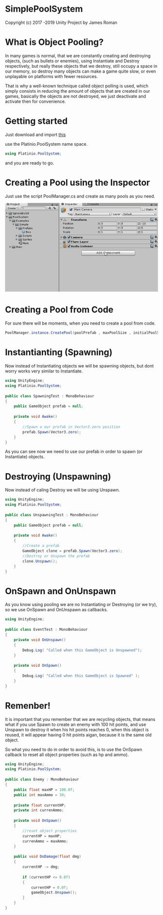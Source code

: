 SimplePoolSystem
==============
Copyright (c) 2017 -2019 Unity Project by James Roman


What is Object Pooling?
==============
In many games is normal, that we are constantly creating and destroying objects, (such as bullets or enemies), using Instantiate and Destroy respectively, but really these objects that we destroy, still occupy a space in our memory, so destroy many objects can make a game quite slow, or even unplayable on platforms with fewer resources.

That is why a well-known technique called object polling is used, which simply consists in reducing the amount of objects that are created in our games, basically the objects are not destroyed, we just deactivate and activate then for convenience.

Getting started
==============
Just download and import [this](https://github.com/platinio/PlatinioTween/releases/download/1.2.1/PlatinioTween.1.2.1.unitypackage) 

use the Platinio.PoolSystem name space.
```c#
using Platinio.PoolSystem;
```
and you are ready to go.

Creating a Pool using the Inspector
==============

Just use the script PoolManager.cs and create as many pools as you need.

![](createpoolinspector.gif)

Creating a Pool from Code
==============
For sure there will be moments, when you need to create a pool from code.

```c#
PoolManager.instance.CreatePool(poolPrefab , maxPoolSize , initialPoolSize);
```

Instantianting (Spawning)
==============

Now instead of Instantiating objects we will be spawning objects, but dont worry works very similar to Instantiate.

```c#
using UnityEngine;
using Platinio.PoolSystem;

public class SpawningTest : MonoBehaviour
{
    public GameObject prefab = null;

    private void Awake()
    {
        //Spawn a our prefab in Vector3.zero position
        prefab.Spawn(Vector3.zero);
    }
}
```

As you can see now we need to use our prefab in order to spawn (or Instantiate) objects.

Destroying (Unspawning)
==============

Now instead of caling Destroy we will be using Unspawn.

```c#
using UnityEngine;
using Platinio.PoolSystem;

public class UnspawningTest : MonoBehaviour
{
    public GameObject prefab = null;

    private void Awake()
    {
        //Create a prefab
        GameObject clone = prefab.Spawn(Vector3.zero);
        //Destroy or Unspawn the prefab
        clone.Unspawn();
    }
}

```

OnSpawn and OnUnspawn
==============

As you know using pooling we are no Instantiating or Destroying (or we try), so we use OnSpawn and OnUnspawn as callbacks.

```c#
using UnityEngine;

public class EventTest : MonoBehaviour
{
    private void OnUnspawn()
    {
        Debug.Log( "Called when this GameObject is Unspawned");
    }

    private void OnSpawn()
    {
        Debug.Log( "Called when this GameObject is Spawned" );
    }
}
```

Remenber!
==============
It is important that you remember that we are recycling objects, that means what if you use Spawn to create an enemy with 100 hit points, and use Unspawn to destroy it when his hit points reaches 0, when this object is reused, it will appear having 0 hit points aigan, because it is the same old object.

So what you need to do in order to avoid this, is to use the OnSpawn callback to reset all object properties (such as hp and ammo).

```c#
using UnityEngine;
using Platinio.PoolSystem;

public class Enemy : MonoBehaviour
{
    public float maxHP = 100.0f;
    public int maxAmmo = 30;

    private float currentHP;
    private int currenAmmo;

    private void OnSpawn()
    {
        //reset object properties
        currentHP = maxHP;
        currenAmmo = maxAmmo;
    }

    public void DoDamage(float dmg)
    {
        currentHP -= dmg;

        if (currentHP <= 0.0f)
        {
            currentHP = 0.0f;
            gameObject.Unspawn();
        }
    }
}

```


